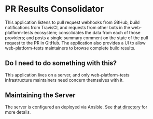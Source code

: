 # PR Results Consolidator

This application listens to pull request webhooks from GitHub, build
notifications from TravisCI, and requests from other bots in the
web-platform-tests ecosystem; consolidates the data from each of those
providers; and posts a single summary comment on the state of the pull request
to the PR in GitHub. The application also provides a UI to allow
web-platform-tests maintainers to browse complete build results.

## Do I need to do something with this?

This application lives on a server, and only web-platform-tests infrastructure
maintainers need concern themselves with it.

## Maintaining the Server

The server is configured an deployed via Ansible. See [that directory](ansible/) for more details.
